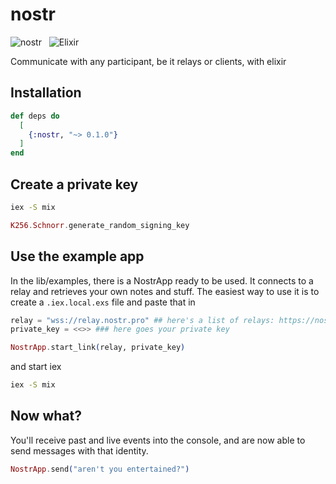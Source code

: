 # nostr

![nostr](https://raw.githubusercontent.com/RooSoft/nostr/main/guides/assets/images/nostr.jpeg)&nbsp;&nbsp;
![Elixir](https://raw.githubusercontent.com/RooSoft/nostr/main/guides/assets/images/elixir-with-name.svg)

Communicate with any participant, be it relays or clients, with elixir 

## Installation

```elixir
def deps do
  [
    {:nostr, "~> 0.1.0"}
  ]
end
```

## Create a private key

```bash
iex -S mix
```

```elixir
K256.Schnorr.generate_random_signing_key
```

## Use the example app

In the lib/examples, there is a NostrApp ready to be used. It connects to a relay and
retrieves your own notes and stuff. The easiest way to use it is to create a `.iex.local.exs`
file and paste that in

```elixir
relay = "wss://relay.nostr.pro" ## here's a list of relays: https://nostr-registry.netlify.app
private_key = <<>> ### here goes your private key

NostrApp.start_link(relay, private_key)
```

and start iex

```bash
iex -S mix
```

## Now what?

You'll receive past and live events into the console, and are now able to send messages with
that identity.

```elixir
NostrApp.send("aren't you entertained?")
```
